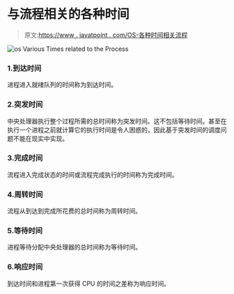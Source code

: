 # 与流程相关的各种时间

> 原文:[https://www . javatpoint . com/OS-各种时间相关流程](https://www.javatpoint.com/os-various-time-related-to-the-process)

![os Various Times related to the Process](../Images/eb4707239e23666353b8fcfbbd2602e6.png)

### 1.到达时间

进程进入就绪队列的时间称为到达时间。

### 2.突发时间

中央处理器执行整个过程所需的总时间称为突发时间。这不包括等待时间。甚至在执行一个进程之前就计算它的执行时间是令人困惑的，因此基于突发时间的调度问题不能在现实中实现。

### 3.完成时间

流程进入完成状态的时间或流程完成执行的时间称为完成时间。

### 4.周转时间

流程从到达到完成所花费的总时间称为周转时间。

### 5.等待时间

进程等待分配中央处理器的总时间称为等待时间。

### 6.响应时间

到达时间和进程第一次获得 CPU 的时间之差称为响应时间。